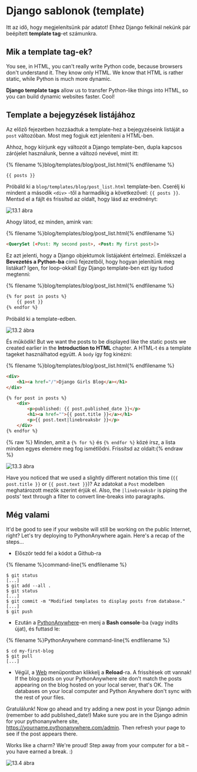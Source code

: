 # Django sablonok (template)

Itt az idő, hogy megjelenítsünk pár adatot! Ehhez Django felkínál nekünk pár beépített **template tag**-et számunkra.

## Mik a template tag-ek?

You see, in HTML, you can't really write Python code, because browsers don't understand it. They know only HTML. We know that HTML is rather static, while Python is much more dynamic.

**Django template tags** allow us to transfer Python-like things into HTML, so you can build dynamic websites faster. Cool!

## Template a bejegyzések listájához

Az előző fejezetben hozzáadtuk a template-hez a bejegyzéseink listáját a `post` változóban. Most meg fogjuk ezt jeleníteni a HTML-ben.

Ahhoz, hogy kiírjunk egy változót a Django template-ben, dupla kapcsos zárójelet használunk, benne a változó nevével, mint itt:

{% filename %}blog/templates/blog/post_list.html{% endfilename %}

```html
{{ posts }}
```

Próbáld ki a `blog/templates/blog/post_list.html` template-ben. Cserélj ki mindent a második `<div>` -től a harmadikig a következővel: `{{ posts }}`. Mentsd el a fájlt és frissítsd az oldalt, hogy lásd az eredményt:

![13.1 ábra](images/step1.png)

Ahogy látod, ez minden, amink van:

{% filename %}blog/templates/blog/post_list.html{% endfilename %}

```html
<QuerySet [<Post: My second post>, <Post: My first post>]>
```

Ez azt jelenti, hogy a Django objektumok listájaként értelmezi. Emlékszel a **Bevezetés a Python-ba** című fejezetből, hogy hogyan jelenítünk meg listákat? Igen, for loop-okkal! Egy Django template-ben ezt így tudod megtenni:

{% filename %}blog/templates/blog/post_list.html{% endfilename %}

```html
{% for post in posts %}
    {{ post }}
{% endfor %}
```

Próbáld ki a template-edben.

![13.2 ábra](images/step2.png)

És működik! But we want the posts to be displayed like the static posts we created earlier in the **Introduction to HTML** chapter. A HTML-t és a template tageket használhatod együtt. A `body` így fog kinézni:

{% filename %}blog/templates/blog/post_list.html{% endfilename %}

```html
<div>
    <h1><a href="/">Django Girls Blog</a></h1>
</div>

{% for post in posts %}
    <div>
        <p>published: {{ post.published_date }}</p>
        <h1><a href="">{{ post.title }}</a></h1>
        <p>{{ post.text|linebreaksbr }}</p>
    </div>
{% endfor %}
```

{% raw %} Minden, amit a `{% for %}` és `{% endfor %}` közé írsz, a lista minden egyes elemére meg fog ismétlődni. Frissítsd az oldalt:{% endraw %}

![13.3 ábra](images/step3.png)

Have you noticed that we used a slightly different notation this time (`{{ post.title }}` or `{{ post.text }}`)? Az adatokat a `Post` modelben meghatározott mezők szerint érjük el. Also, the `|linebreaksbr` is piping the posts' text through a filter to convert line-breaks into paragraphs.

## Még valami

It'd be good to see if your website will still be working on the public Internet, right? Let's try deploying to PythonAnywhere again. Here's a recap of the steps…

* Először tedd fel a kódot a Github-ra

{% filename %}command-line{% endfilename %}

    $ git status
    [...]
    $ git add --all .
    $ git status
    [...]
    $ git commit -m "Modified templates to display posts from database."
    [...]
    $ git push
    

* Ezután a [PythonAnywhere](https://www.pythonanywhere.com/consoles/)-en menj a **Bash console**-ba (vagy indíts újat), és futtasd le:

{% filename %}PythonAnywhere command-line{% endfilename %}

    $ cd my-first-blog
    $ git pull
    [...]
    

* Végül, a [Web](https://www.pythonanywhere.com/web_app_setup/) menüpontban klikkelj a **Reload**-ra. A frissítések ott vannak! If the blog posts on your PythonAnywhere site don't match the posts appearing on the blog hosted on your local server, that's OK. The databases on your local computer and Python Anywhere don't sync with the rest of your files.

Gratulálunk! Now go ahead and try adding a new post in your Django admin (remember to add published_date!) Make sure you are in the Django admin for your pythonanywhere site, https://yourname.pythonanywhere.com/admin. Then refresh your page to see if the post appears there.

Works like a charm? We're proud! Step away from your computer for a bit – you have earned a break. :)

![13.4 ábra](images/donut.png)